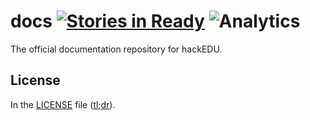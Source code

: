 # docs [![Stories in Ready](https://badge.waffle.io/hackedu/docs.png?label=ready&title=Ready)](https://waffle.io/hackedu/docs) ![Analytics](https://ga-beacon.appspot.com/UA-47724303-2/docs/readme?pixel)

The official documentation repository for hackEDU.

## License

In the [LICENSE](LICENSE) file
([tl;dr](https://tldrlegal.com/license/mit-license)).

